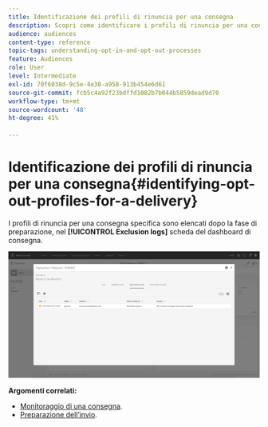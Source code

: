 ```yaml
---
title: Identificazione dei profili di rinuncia per una consegna
description: Scopri come identificare i profili di rinuncia per una consegna.
audience: audiences
content-type: reference
topic-tags: understanding-opt-in-and-opt-out-processes
feature: Audiences
role: User
level: Intermediate
exl-id: 70f6038d-9c5e-4e30-a958-913b454e6d61
source-git-commit: fcb5c4a92f23bdffd1082b7b044b5859dead9d70
workflow-type: tm+mt
source-wordcount: '48'
ht-degree: 41%

---
```


# Identificazione dei profili di rinuncia per una consegna{#identifying-opt-out-profiles-for-a-delivery}

I profili di rinuncia per una consegna specifica sono elencati dopo la fase di preparazione, nel **[!UICONTROL Exclusion logs]** scheda del dashboard di consegna.

![](assets/exclusion_blocklisting.png)

**Argomenti correlati:**

* [Monitoraggio di una consegna](../../sending/using/monitoring-a-delivery.md#exclusion-logs).
* [Preparazione dell’invio](../../sending/using/preparing-the-send.md).

